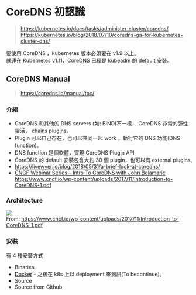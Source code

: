 # CoreDNS 初認識

> https://kubernetes.io/docs/tasks/administer-cluster/coredns/  
> https://kubernetes.io/blog/2018/07/10/coredns-ga-for-kubernetes-cluster-dns/  

要使用 CoreDNS ，kubernetes 版本必須要在 v1.9 以上。  
就連在 Kubernetes v1.11，CoreDNS 已經是 kubeadm 的 default 安裝。  

## CoreDNS Manual

> https://coredns.io/manual/toc/  

### 介紹

- CoreDNS 和其他的 DNS servers (如: BIND)不一樣， CoreDNS 非常的彈性靈活， chains plugins。
- Plugin 可以自己存在，也可以共同一起 work ，執行它的 DNS 功能(DNS function)。
- DNS function 是個軟體，實現 CoreDNS Plugin API
- CoreDNS 的 default 安裝包含大約 30 個 plugin，也可以有 external plugins
- https://livewyer.io/blog/2018/05/31/a-brief-look-at-coredns/
- [CNCF Webinar Series – Intro To CoreDNS with John Belamaric](https://www.youtube.com/watch?v=dz9S7R8r5gw) https://www.cncf.io/wp-content/uploads/2017/11/Introduction-to-CoreDNS-1.pdf

### Architecture
![](https://i.imgur.com/MlocI2p.png)  
From: https://www.cncf.io/wp-content/uploads/2017/11/Introduction-to-CoreDNS-1.pdf  

### 安裝
有 4 種安裝方式  
- Binaries
- [Docker](https://hub.docker.com/r/coredns/coredns/) - 之後在 k8s 上以 deployment 來測試(To becontinue)。
- Source
- Source from Github

